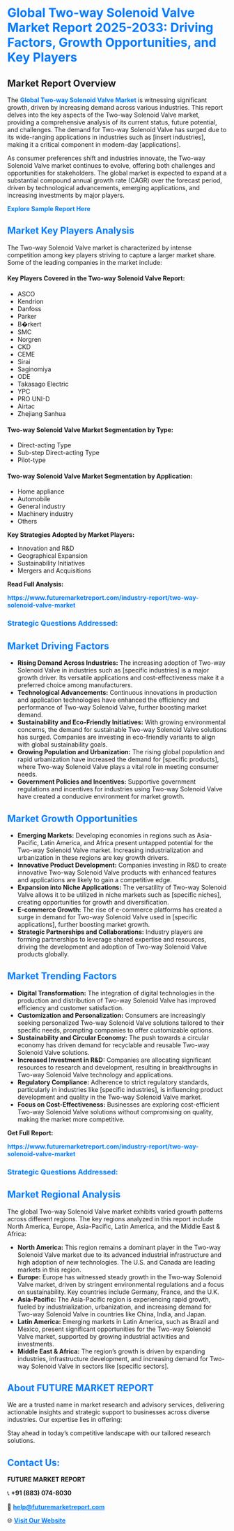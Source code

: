 <h1 style="color: #007BFF;">Global Two-way Solenoid Valve Market Report 2025-2033: Driving Factors, Growth Opportunities, and Key Players</h1>

<section id="overview">
<h2>Market Report Overview</h2>
<p>The <a href="https://www.futuremarketreport.com/industry-report/two-way-solenoid-valve-market" style="color: #007BFF; text-decoration: none;"><strong>Global Two-way Solenoid Valve Market</strong></a> is witnessing significant growth, driven by increasing demand across various industries. This report delves into the key aspects of the Two-way Solenoid Valve market, providing a comprehensive analysis of its current status, future potential, and challenges. The demand for Two-way Solenoid Valve has surged due to its wide-ranging applications in industries such as [insert industries], making it a critical component in modern-day [applications].</p>
<p>As consumer preferences shift and industries innovate, the Two-way Solenoid Valve market continues to evolve, offering both challenges and opportunities for stakeholders. The global market is expected to expand at a substantial compound annual growth rate (CAGR) over the forecast period, driven by technological advancements, emerging applications, and increasing investments by major players.</p>
</section>

<section id="overview">
<p><a href="https://www.futuremarketreport.com/request-sample/reportId=40719" style="color: #007BFF; text-decoration: none;"><strong>Explore Sample Report Here</strong></a></p>
</section>

<section id="key-players">
<h2 style="color: #007BFF;">Market Key Players Analysis</h2>
<p>The Two-way Solenoid Valve market is characterized by intense competition among key players striving to capture a larger market share. Some of the leading companies in the market include:</p>
<h4>Key Players Covered in the Two-way Solenoid Valve Report:</h4>
<ul><li>ASCO</li><li>Kendrion</li><li>Danfoss</li><li>Parker</li><li>B�rkert</li><li>SMC</li><li>Norgren</li><li>CKD</li><li>CEME</li><li>Sirai</li><li>Saginomiya</li><li>ODE</li><li>Takasago Electric</li><li>YPC</li><li>PRO UNI-D</li><li>Airtac</li><li>Zhejiang Sanhua</li></ul>
<h4>Two-way Solenoid Valve Market Segmentation by Type:</h4>
<ul><li>Direct-acting Type</li><li>Sub-step Direct-acting Type</li><li>Pilot-type</li></ul>

<h4>Two-way Solenoid Valve Market Segmentation by Application:</h4>
<ul><li>Home appliance</li><li>Automobile</li><li>General industry</li><li>Machinery industry</li><li>Others</li></ul>
<p><strong>Key Strategies Adopted by Market Players:</strong></p>
<ul>
<li>Innovation and R&D</li>
<li>Geographical Expansion</li>
<li>Sustainability Initiatives</li>
<li>Mergers and Acquisitions</li>
</ul>
</section>

<section>
<p><strong>Read Full Analysis: </strong></p><a href="https://www.futuremarketreport.com/industry-report/two-way-solenoid-valve-market" style="color: #007BFF; text-decoration: none;"><strong>https://www.futuremarketreport.com/industry-report/two-way-solenoid-valve-market</strong></a>
<h3 style="color: #007BFF;">Strategic Questions Addressed:</h3>
</section>

<section id="driving-factors">
<h2 style="color: #007BFF;">Market Driving Factors</h2>
<ul>
<li><strong>Rising Demand Across Industries:</strong> The increasing adoption of Two-way Solenoid Valve in industries such as [specific industries] is a major growth driver. Its versatile applications and cost-effectiveness make it a preferred choice among manufacturers.</li>
<li><strong>Technological Advancements:</strong> Continuous innovations in production and application technologies have enhanced the efficiency and performance of Two-way Solenoid Valve, further boosting market demand.</li>
<li><strong>Sustainability and Eco-Friendly Initiatives:</strong> With growing environmental concerns, the demand for sustainable Two-way Solenoid Valve solutions has surged. Companies are investing in eco-friendly variants to align with global sustainability goals.</li>
<li><strong>Growing Population and Urbanization:</strong> The rising global population and rapid urbanization have increased the demand for [specific products], where Two-way Solenoid Valve plays a vital role in meeting consumer needs.</li>
<li><strong>Government Policies and Incentives:</strong> Supportive government regulations and incentives for industries using Two-way Solenoid Valve have created a conducive environment for market growth.</li>
</ul>
</section>

<section id="growth-opportunities">
<h2 style="color: #007BFF;">Market Growth Opportunities</h2>
<ul>
<li><strong>Emerging Markets:</strong> Developing economies in regions such as Asia-Pacific, Latin America, and Africa present untapped potential for the Two-way Solenoid Valve market. Increasing industrialization and urbanization in these regions are key growth drivers.</li>
<li><strong>Innovative Product Development:</strong> Companies investing in R&D to create innovative Two-way Solenoid Valve products with enhanced features and applications are likely to gain a competitive edge.</li>
<li><strong>Expansion into Niche Applications:</strong> The versatility of Two-way Solenoid Valve allows it to be utilized in niche markets such as [specific niches], creating opportunities for growth and diversification.</li>
<li><strong>E-commerce Growth:</strong> The rise of e-commerce platforms has created a surge in demand for Two-way Solenoid Valve used in [specific applications], further boosting market growth.</li>
<li><strong>Strategic Partnerships and Collaborations:</strong> Industry players are forming partnerships to leverage shared expertise and resources, driving the development and adoption of Two-way Solenoid Valve products globally.</li>
</ul>
</section>

<section id="trending-factors">
<h2 style="color: #007BFF;">Market Trending Factors</h2>
<ul>
<li><strong>Digital Transformation:</strong> The integration of digital technologies in the production and distribution of Two-way Solenoid Valve has improved efficiency and customer satisfaction.</li>
<li><strong>Customization and Personalization:</strong> Consumers are increasingly seeking personalized Two-way Solenoid Valve solutions tailored to their specific needs, prompting companies to offer customizable options.</li>
<li><strong>Sustainability and Circular Economy:</strong> The push towards a circular economy has driven demand for recyclable and reusable Two-way Solenoid Valve solutions.</li>
<li><strong>Increased Investment in R&D:</strong> Companies are allocating significant resources to research and development, resulting in breakthroughs in Two-way Solenoid Valve technology and applications.</li>
<li><strong>Regulatory Compliance:</strong> Adherence to strict regulatory standards, particularly in industries like [specific industries], is influencing product development and quality in the Two-way Solenoid Valve market.</li>
<li><strong>Focus on Cost-Effectiveness:</strong> Businesses are exploring cost-efficient Two-way Solenoid Valve solutions without compromising on quality, making the market more competitive.</li>
</ul>
</section>

<section>
<p><strong>Get Full Report: </strong></p><a href="https://www.futuremarketreport.com/industry-report/two-way-solenoid-valve-market" style="color: #007BFF; text-decoration: none;"><strong>https://www.futuremarketreport.com/industry-report/two-way-solenoid-valve-market</strong></a>
<h3 style="color: #007BFF;">Strategic Questions Addressed:</h3>
</section>


<section id="regional-analysis">
<h2 style="color: #007BFF;">Market Regional Analysis</h2>
<p>The global Two-way Solenoid Valve market exhibits varied growth patterns across different regions. The key regions analyzed in this report include North America, Europe, Asia-Pacific, Latin America, and the Middle East & Africa:</p>
<ul>
<li><strong>North America:</strong> This region remains a dominant player in the Two-way Solenoid Valve market due to its advanced industrial infrastructure and high adoption of new technologies. The U.S. and Canada are leading markets in this region.</li>
<li><strong>Europe:</strong> Europe has witnessed steady growth in the Two-way Solenoid Valve market, driven by stringent environmental regulations and a focus on sustainability. Key countries include Germany, France, and the U.K.</li>
<li><strong>Asia-Pacific:</strong> The Asia-Pacific region is experiencing rapid growth, fueled by industrialization, urbanization, and increasing demand for Two-way Solenoid Valve in countries like China, India, and Japan.</li>
<li><strong>Latin America:</strong> Emerging markets in Latin America, such as Brazil and Mexico, present significant opportunities for the Two-way Solenoid Valve market, supported by growing industrial activities and investments.</li>
<li><strong>Middle East & Africa:</strong> The region’s growth is driven by expanding industries, infrastructure development, and increasing demand for Two-way Solenoid Valve in sectors like [specific sectors].</li>
</ul>
</section>

<footer>
<h2 style="color: #007BFF;">About FUTURE MARKET REPORT</h2>
<p>We are a trusted name in market research and advisory services, delivering actionable insights and strategic support to businesses across diverse industries. Our expertise lies in offering:</p>

<p>Stay ahead in today’s competitive landscape with our tailored research solutions.</p>

<h2 style="color: #007BFF;">Contact Us:</h2>
<p><strong>FUTURE MARKET REPORT</strong></p>
<p>📞 <strong>+91 (883) 074-8030</strong></p>
<p>📧 <strong><a href="mailto:help@futuremarketreport.com" style="color: #007BFF;">help@futuremarketreport.com</a></strong></p>
<p>🌐 <strong><a href="https://www.futuremarketreport.com/" style="color: #007BFF;">Visit Our Website</a></strong></p>
</footer>